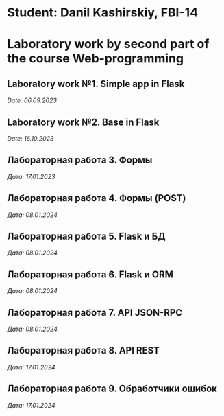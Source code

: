 # Student: Danil Kashirskiy, FBI-14

# Laboratory work by second part of the course Web-programming      

## Laboratory work №1. Simple app in Flask 

*Date: 06.09.2023*

## Laboratory work №2. Base in Flask 

*Date: 16.10.2023*

## Лабораторная работа 3. Формы

*Дата: 17.01.2023*

## Лабораторная работа 4. Формы (POST)

*Дата: 08.01.2024*

## Лабораторная работа 5. Flask и БД

*Дата: 08.01.2024*

## Лабораторная работа 6. Flask и ORM

*Дата: 08.01.2024*

## Лабораторная работа 7. API JSON-RPC

*Дата: 08.01.2024*

## Лабораторная работа 8. API REST

*Дата: 17.01.2024*

## Лабораторная работа 9. Обработчики ошибок

*Дата: 17.01.2024*